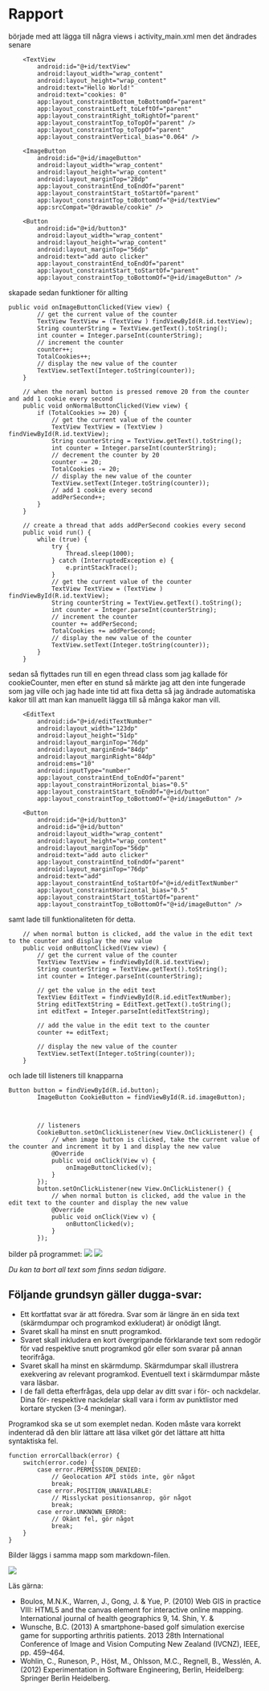 
# Rapport

började med att lägga till några views i activity_main.xml men det ändrades senare 
```
    <TextView
        android:id="@+id/textView"
        android:layout_width="wrap_content"
        android:layout_height="wrap_content"
        android:text="Hello World!"
        android:text="cookies: 0"
        app:layout_constraintBottom_toBottomOf="parent"
        app:layout_constraintLeft_toLeftOf="parent"
        app:layout_constraintRight_toRightOf="parent"
        app:layout_constraintTop_toTopOf="parent" />
        app:layout_constraintTop_toTopOf="parent"
        app:layout_constraintVertical_bias="0.064" />

    <ImageButton
        android:id="@+id/imageButton"
        android:layout_width="wrap_content"
        android:layout_height="wrap_content"
        android:layout_marginTop="28dp"
        app:layout_constraintEnd_toEndOf="parent"
        app:layout_constraintStart_toStartOf="parent"
        app:layout_constraintTop_toBottomOf="@+id/textView"
        app:srcCompat="@drawable/cookie" />

    <Button
        android:id="@+id/button3"
        android:layout_width="wrap_content"
        android:layout_height="wrap_content"
        android:layout_marginTop="56dp"
        android:text="add auto clicker"
        app:layout_constraintEnd_toEndOf="parent"
        app:layout_constraintStart_toStartOf="parent"
        app:layout_constraintTop_toBottomOf="@+id/imageButton" />
```

skapade sedan funktioner för allting
```
public void onImageButtonClicked(View view) {
        // get the current value of the counter
        TextView TextView = (TextView ) findViewById(R.id.textView);
        String counterString = TextView.getText().toString();
        int counter = Integer.parseInt(counterString);
        // increment the counter
        counter++;
        TotalCookies++;
        // display the new value of the counter
        TextView.setText(Integer.toString(counter));
    }

    // when the noraml button is pressed remove 20 from the counter and add 1 cookie every second
    public void onNormalButtonClicked(View view) {
        if (TotalCookies >= 20) {
            // get the current value of the counter
            TextView TextView = (TextView ) findViewById(R.id.textView);
            String counterString = TextView.getText().toString();
            int counter = Integer.parseInt(counterString);
            // decrement the counter by 20
            counter -= 20;
            TotalCookies -= 20;
            // display the new value of the counter
            TextView.setText(Integer.toString(counter));
            // add 1 cookie every second
            addPerSecond++;
        }
    }

    // create a thread that adds addPerSecond cookies every second
    public void run() {
        while (true) {
            try {
                Thread.sleep(1000);
            } catch (InterruptedException e) {
                e.printStackTrace();
            }
            // get the current value of the counter
            TextView TextView = (TextView ) findViewById(R.id.textView);
            String counterString = TextView.getText().toString();
            int counter = Integer.parseInt(counterString);
            // increment the counter
            counter += addPerSecond;
            TotalCookies += addPerSecond;
            // display the new value of the counter
            TextView.setText(Integer.toString(counter));
        }
    }
```

sedan så flyttades run till en egen thread class som jag kallade för cookieCounter, men efter en stund så märkte jag att den inte fungerade som jag ville och jag hade inte tid att fixa detta så jag ändrade automatiska kakor till att man kan manuellt lägga till så många kakor man vill.

```
    <EditText
        android:id="@+id/editTextNumber"
        android:layout_width="123dp"
        android:layout_height="51dp"
        android:layout_marginTop="76dp"
        android:layout_marginEnd="84dp"
        android:layout_marginRight="84dp"
        android:ems="10"
        android:inputType="number"
        app:layout_constraintEnd_toEndOf="parent"
        app:layout_constraintHorizontal_bias="0.5"
        app:layout_constraintStart_toEndOf="@+id/button"
        app:layout_constraintTop_toBottomOf="@+id/imageButton" />

    <Button
        android:id="@+id/button3"
        android:id="@+id/button"
        android:layout_width="wrap_content"
        android:layout_height="wrap_content"
        android:layout_marginTop="56dp"
        android:text="add auto clicker"
        app:layout_constraintEnd_toEndOf="parent"
        android:layout_marginTop="76dp"
        android:text="add"
        app:layout_constraintEnd_toStartOf="@+id/editTextNumber"
        app:layout_constraintHorizontal_bias="0.5"
        app:layout_constraintStart_toStartOf="parent"
        app:layout_constraintTop_toBottomOf="@+id/imageButton" />
```

samt lade till funktionaliteten för detta.
```
    // when normal button is clicked, add the value in the edit text to the counter and display the new value
    public void onButtonClicked(View view) {
        // get the current value of the counter
        TextView TextView = findViewById(R.id.textView);
        String counterString = TextView.getText().toString();
        int counter = Integer.parseInt(counterString);

        // get the value in the edit text
        TextView EditText = findViewById(R.id.editTextNumber);
        String editTextString = EditText.getText().toString();
        int editText = Integer.parseInt(editTextString);

        // add the value in the edit text to the counter
        counter += editText;

        // display the new value of the counter
        TextView.setText(Integer.toString(counter));
    }
```

och lade till listeners till knapparna
```
Button button = findViewById(R.id.button);
        ImageButton CookieButton = findViewById(R.id.imageButton);



        // listeners
        CookieButton.setOnClickListener(new View.OnClickListener() {
            // when image button is clicked, take the current value of the counter and increment it by 1 and display the new value
            @Override
            public void onClick(View v) {
                onImageButtonClicked(v);
            }
        });
        button.setOnClickListener(new View.OnClickListener() {
            // when normal button is clicked, add the value in the edit text to the counter and display the new value
            @Override
            public void onClick(View v) {
                onButtonClicked(v);
            }
        });
```

bilder på programmet:
![](Screenshot_20230419_152555.png)
![](Screenshot_20230419_152712.png)

















_Du kan ta bort all text som finns sedan tidigare_.

## Följande grundsyn gäller dugga-svar:

- Ett kortfattat svar är att föredra. Svar som är längre än en sida text (skärmdumpar och programkod exkluderat) är onödigt långt.
- Svaret skall ha minst en snutt programkod.
- Svaret skall inkludera en kort övergripande förklarande text som redogör för vad respektive snutt programkod gör eller som svarar på annan teorifråga.
- Svaret skall ha minst en skärmdump. Skärmdumpar skall illustrera exekvering av relevant programkod. Eventuell text i skärmdumpar måste vara läsbar.
- I de fall detta efterfrågas, dela upp delar av ditt svar i för- och nackdelar. Dina för- respektive nackdelar skall vara i form av punktlistor med kortare stycken (3-4 meningar).

Programkod ska se ut som exemplet nedan. Koden måste vara korrekt indenterad då den blir lättare att läsa vilket gör det lättare att hitta syntaktiska fel.

```
function errorCallback(error) {
    switch(error.code) {
        case error.PERMISSION_DENIED:
            // Geolocation API stöds inte, gör något
            break;
        case error.POSITION_UNAVAILABLE:
            // Misslyckat positionsanrop, gör något
            break;
        case error.UNKNOWN_ERROR:
            // Okänt fel, gör något
            break;
    }
}
```

Bilder läggs i samma mapp som markdown-filen.

![](android.png)

Läs gärna:

- Boulos, M.N.K., Warren, J., Gong, J. & Yue, P. (2010) Web GIS in practice VIII: HTML5 and the canvas element for interactive online mapping. International journal of health geographics 9, 14. Shin, Y. &
- Wunsche, B.C. (2013) A smartphone-based golf simulation exercise game for supporting arthritis patients. 2013 28th International Conference of Image and Vision Computing New Zealand (IVCNZ), IEEE, pp. 459–464.
- Wohlin, C., Runeson, P., Höst, M., Ohlsson, M.C., Regnell, B., Wesslén, A. (2012) Experimentation in Software Engineering, Berlin, Heidelberg: Springer Berlin Heidelberg.
